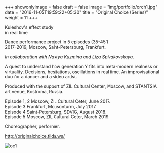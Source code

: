 +++
showonlyimage = false
draft = false
image = "img/portfolio/orch1.jpg"
date = "2016-11-05T19:59:22+05:30"
title = "Original Choice (Series)"
weight = 11
+++

Kuleshov's effect study  
in real time


<!--more-->

Dance performance project in 5 episodes (35-45’)  
2017-2019, Moscow, Saint-Petersburg, Frankfurt.

_In collaboration with Nastya Kuzmina and Liza Spivakovskaya._

A quest to understand how generation Y fits into meta-modern realness or virtuality. Decisions, hesitations, oscillations in real time. An improvisational duo for a dancer and a video artist.

Produced with the support of ZIL Cultural Center, Moscow, and STANTSIA art venue, Kostroma, Russia.  

 Episode 1, 2 Moscow, ZIL Cultural Ceter, June 2017.   
 Episode 3 Frankfurt, Mousonturm, July 2017.  
 Episode 4 Saint-Petersburg, SDVIG, August 2018.   
 Episode 5 Moscow, ZIL Cultural Ceter, March 2019.

Choreographer, performer.

http://originalchoice.tilda.ws/ 


![oc1][1]


[1]: /img/portfolio/OCfeel.jpg